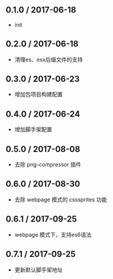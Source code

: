 ## 0.1.0 / 2017-06-18
* init

## 0.2.0 / 2017-06-18
* 清理es、esx后缀文件的支持

## 0.3.0 / 2017-06-23
* 增加包项目构建配置

## 0.4.0 / 2017-06-24
* 增加脚手架配置

## 0.5.0 / 2017-08-08
* 去除 png-compressor 插件

## 0.6.0 / 2017-08-30
* 去除 webpage 模式的 csssprites 功能

## 0.6.1 / 2017-09-25
* webpage 模式下，支持es6语法

## 0.7.1 / 2017-09-25
* 更新默认脚手架地址

